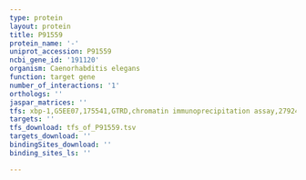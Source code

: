 ```yaml
---
type: protein
layout: protein
title: P91559
protein_name: '-'
uniprot_accession: P91559
ncbi_gene_id: '191120'
organism: Caenorhabditis elegans
function: target gene
number_of_interactions: '1'
orthologs: ''
jaspar_matrices: ''
tfs: xbp-1,G5EE07,175541,GTRD,chromatin immunoprecipitation assay,27924024%5Buid%5D,No
targets: ''
tfs_download: tfs_of_P91559.tsv
targets_download: ''
bindingSites_download: ''
binding_sites_ls: ''

---
```


